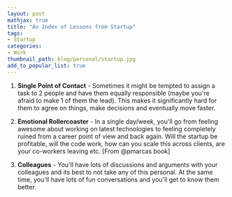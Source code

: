 ```yaml
---
layout: post
mathjax: true
title: "An Index of Lessons from Startup"
tags:
- Startup
categories:
- Work
thumbnail_path: blog/personal/startup.jpg
add_to_popular_list: true
---
```


1. **Single Point of Contact** - Sometimes it might be tempted to assign a task to 2 people and have them equally responsible (maybe you're afraid to make 1 of them the lead). This makes it significantly hard for them to agree on things, make decisions and eventually move faster.

2. **Emotional Rollercoaster** - In a single day/week, you'll go from feeling awesome about working on latest technologies to feeling completely ruined from a career point of view and back again. Will the startup be profitable, will the code work, how can you scale this across clients, are your co-workers leaving etc. [From @pmarcas book]

3. **Colleagues** - You'll have lots of discussions and arguments with your colleagues and its best to not take any of this personal. At the same time, you'll have lots of fun conversations and you'll get to know them better.